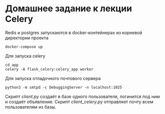 # Домашнее задание к лекции Celery

Redis и postgres запускаются в docker-контейнерах из корневой директории проекта
```
docker-compose up
```

Для запуска celery
```
cd app
celery -A flask_celery:celery_app worker
```



Для запуска отладочного почтового сервера
```
python3 -m smtpd -c DebuggingServer -n localhost:1025
```

Скрипт *client.py* создаёт в базе одного пользователя, логинится под ним и создаёт объявление.
Скрипт *client_celery.py* отправляет почту всем пользователям из базы.
